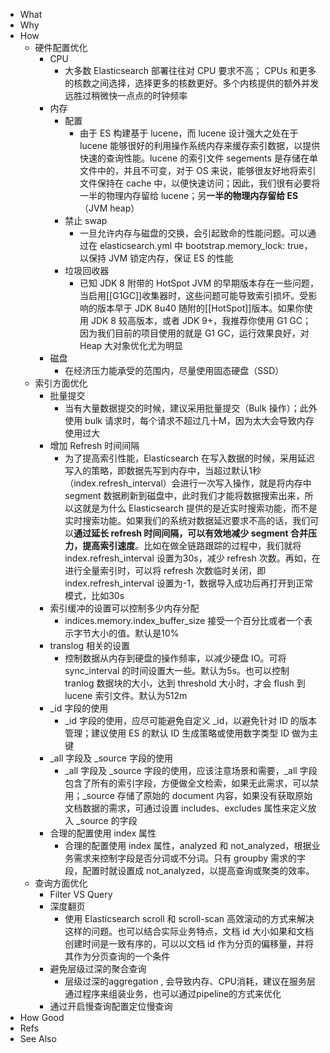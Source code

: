 - What
- Why
- How
	- 硬件配置优化
		- CPU
			- 大多数 Elasticsearch 部署往往对 CPU 要求不高； CPUs 和更多的核数之间选择，选择更多的核数更好。多个内核提供的额外并发远胜过稍微快一点点的时钟频率
		- 内存
			- 配置
				- 由于 ES 构建基于 lucene，而 lucene 设计强大之处在于 lucene 能够很好的利用操作系统内存来缓存索引数据，以提供快速的查询性能。lucene 的索引文件 segements 是存储在单文件中的，并且不可变，对于 OS 来说，能够很友好地将索引文件保持在 cache 中，以便快速访问；因此，我们很有必要将一半的物理内存留给 lucene；另**一半的物理内存留给 ES**（JVM heap）
			- 禁止 swap
				- 一旦允许内存与磁盘的交换，会引起致命的性能问题。可以通过在 elasticsearch.yml 中 bootstrap.memory_lock: true，以保持 JVM 锁定内存，保证 ES 的性能
			- 垃圾回收器
				- 已知 JDK 8 附带的 HotSpot JVM 的早期版本存在一些问题，当启用[[G1GC]]收集器时，这些问题可能导致索引损坏。受影响的版本早于 JDK 8u40 随附的[[HotSpot]]版本。如果你使用 JDK 8 较高版本，或者 JDK 9+，我推荐你使用 G1 GC； 因为我们目前的项目使用的就是 G1 GC，运行效果良好，对 Heap 大对象优化尤为明显
		- 磁盘
			- 在经济压力能承受的范围内，尽量使用固态硬盘（SSD）
	- 索引方面优化
		- 批量提交
			- 当有大量数据提交的时候，建议采用批量提交（Bulk 操作）；此外使用 bulk 请求时，每个请求不超过几十M，因为太大会导致内存使用过大
		- 增加 Refresh 时间间隔
			- 为了提高索引性能，Elasticsearch 在写入数据的时候，采用延迟写入的策略，即数据先写到内存中，当超过默认1秒（index.refresh_interval）会进行一次写入操作，就是将内存中 segment 数据刷新到磁盘中，此时我们才能将数据搜索出来，所以这就是为什么 Elasticsearch 提供的是近实时搜索功能，而不是实时搜索功能。如果我们的系统对数据延迟要求不高的话，我们可以**通过延长 refresh 时间间隔，可以有效地减少 segment 合并压力，提高索引速度**。比如在做全链路跟踪的过程中，我们就将 index.refresh_interval 设置为30s，减少 refresh 次数。再如，在进行全量索引时，可以将 refresh 次数临时关闭，即 index.refresh_interval 设置为-1，数据导入成功后再打开到正常模式，比如30s
		- 索引缓冲的设置可以控制多少内存分配
			- indices.memory.index_buffer_size 接受一个百分比或者一个表示字节大小的值。默认是10%
		- translog 相关的设置
			- 控制数据从内存到硬盘的操作频率，以减少硬盘 IO。可将 sync_interval 的时间设置大一些。默认为5s。也可以控制 tranlog 数据块的大小，达到 threshold 大小时，才会 flush 到 lucene 索引文件。默认为512m
		- _id 字段的使用
			- _id 字段的使用，应尽可能避免自定义 _id，以避免针对 ID 的版本管理；建议使用 ES 的默认 ID 生成策略或使用数字类型 ID 做为主键
		- _all 字段及 _source 字段的使用
			- _all 字段及 _source 字段的使用，应该注意场景和需要，_all 字段包含了所有的索引字段，方便做全文检索，如果无此需求，可以禁用；_source 存储了原始的 document 内容，如果没有获取原始文档数据的需求，可通过设置 includes、excludes 属性来定义放入 _source 的字段
		- 合理的配置使用 index 属性
			- 合理的配置使用 index 属性，analyzed 和 not_analyzed，根据业务需求来控制字段是否分词或不分词。只有 groupby 需求的字段，配置时就设置成 not_analyzed，以提高查询或聚类的效率。
	- 查询方面优化
		- Filter VS Query
		- 深度翻页
			- 使用 Elasticsearch scroll 和 scroll-scan 高效滚动的方式来解决这样的问题。也可以结合实际业务特点，文档 id 大小如果和文档创建时间是一致有序的，可以以文档 id 作为分页的偏移量，并将其作为分页查询的一个条件
		- 避免层级过深的聚合查询
			- 层级过深的aggregation , 会导致内存、CPU消耗，建议在服务层通过程序来组装业务，也可以通过pipeline的方式来优化
		- 通过开启慢查询配置定位慢查询
- How Good
- Refs
- See Also